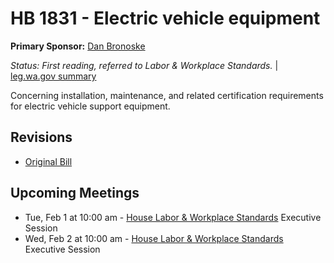 # HB 1831 - Electric vehicle equipment
**Primary Sponsor:** [Dan Bronoske](/person/leg/dan.bronoske.md)

*Status: First reading, referred to Labor & Workplace Standards.* | [leg.wa.gov summary](https://app.leg.wa.gov/billsummary?BillNumber=1831&Year=2021)

Concerning installation, maintenance, and related certification requirements for electric vehicle support equipment.

## Revisions
* [Original Bill](1/)

## Upcoming Meetings
* Tue, Feb 1 at 10:00 am - [House Labor & Workplace Standards](/house/2021-22/LAWS/) Executive Session
* Wed, Feb 2 at 10:00 am - [House Labor & Workplace Standards](/house/2021-22/LAWS/) Executive Session